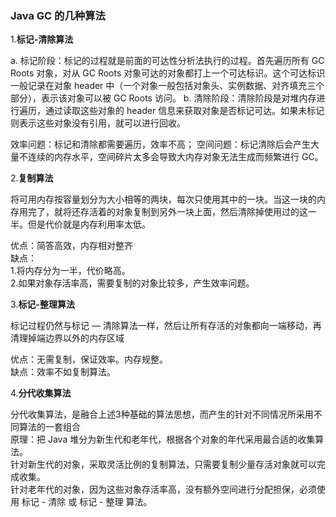 ### Java GC 的几种算法

1.<b>标记-清除算法</b>

a. 标记阶段：标记的过程就是前面的可达性分析法执行的过程。首先遍历所有 GC Roots 对象，对从 GC Roots 对象可达的对象都打上一个可达标识。这个可达标识一般记录在对象 header 中（一个对象一般包括对象头、实例数据、对齐填充三个部分），表示该对象可以被 GC Roots 访问。 
b. 清除阶段：清除阶段是对堆内存进行遍历，通过读取这些对象的 header 信息来获取对象是否标记可达。如果未标记则表示这些对象没有引用，就可以进行回收。  

效率问题：标记和清除都需要遍历，效率不高；
空间问题：标记清除后会产生大量不连续的内存水平，空间碎片太多会导致大内存对象无法生成而频繁进行 GC。 

2.<b>复制算法</b>  

将可用内存按容量划分为大小相等的两块，每次只使用其中的一块。当这一块的内存用完了，就将还存活着的对象复制到另外一块上面，然后清除掉使用过的这一半。但是代价就是内存利用率太低。  

优点：简答高效，内存相对整齐   
缺点：  
1.将内存分为一半，代价略高。  
2.如果对象存活率高，需要复制的对象比较多，产生效率问题。  

3.<b>标记-整理算法</b>  

标记过程仍然与标记 — 清除算法一样，然后让所有存活的对象都向一端移动，再清理掉端边界以外的内存区域   

优点：无需复制，保证效率。内存规整。   
缺点：效率不如复制算法。   

4.<b>分代收集算法</b>

分代收集算法，是融合上述3种基础的算法思想，而产生的针对不同情况所采用不同算法的一套组合  
原理：把 Java 堆分为新生代和老年代，根据各个对象的年代采用最合适的收集算法。   
针对新生代的对象，采取灵活比例的复制算法，只需要复制少量存活对象就可以完成收集。   
针对老年代的对象，因为这些对象存活率高，没有额外空间进行分配担保，必须使用 标记 - 清除 或 标记 - 整理 算法。  

